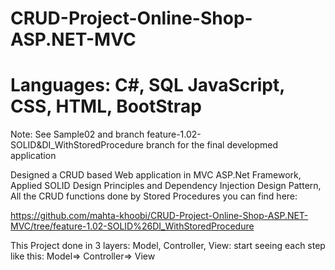 # CRUD-Project-Online-Shop-ASP.NET-MVC
# Languages: C#, SQL JavaScript, CSS, HTML, BootStrap

Note: See Sample02 and branch feature-1.02-SOLID&DI_WithStoredProcedure branch for the final developmed application

Designed a CRUD based Web application in MVC ASP.Net Framework, Applied SOLID Design Principles and
Dependency Injection Design Pattern, All the CRUD functions done by Stored Procedures you can find here:

https://github.com/mahta-khoobi/CRUD-Project-Online-Shop-ASP.NET-MVC/tree/feature-1.02-SOLID%26DI_WithStoredProcedure

This Project done in 3 layers: Model, Controller, View: start seeing each step like this: Model=> Controller=> View
